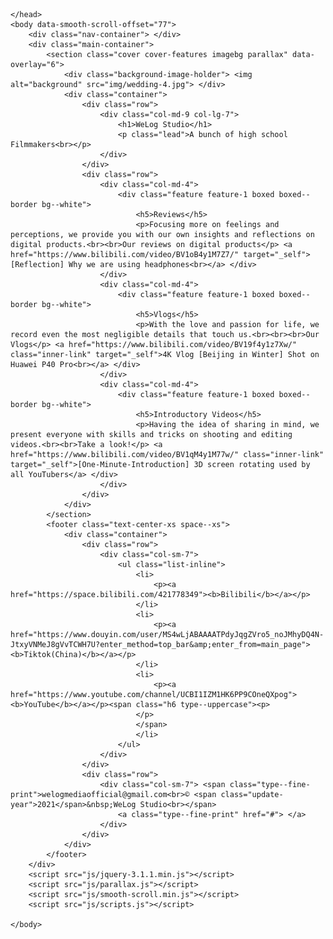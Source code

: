 <html lang="en">
    <head>
        <meta charset="utf-8">
        <title></title>
        <meta name="viewport" content="width=device-width, initial-scale=1.0">
        <link href="css/bootstrap.css" rel="stylesheet" type="text/css" media="all" />
        <link href="css/stack-interface.css" rel="stylesheet" type="text/css" media="all" />
        <link href="css/theme.css" rel="stylesheet" type="text/css" media="all" />
        <link href="css/custom.css" rel="stylesheet" type="text/css" media="all" />

    </head>
    <body data-smooth-scroll-offset="77">
        <div class="nav-container"> </div>
        <div class="main-container">
            <section class="cover cover-features imagebg parallax" data-overlay="6">
                <div class="background-image-holder"> <img alt="background" src="img/wedding-4.jpg"> </div>
                <div class="container">
                    <div class="row">
                        <div class="col-md-9 col-lg-7">
                            <h1>WeLog Studio</h1>
                            <p class="lead">A bunch of high school Filmmakers<br></p>
                        </div>
                    </div>
                    <div class="row">
                        <div class="col-md-4">
                            <div class="feature feature-1 boxed boxed--border bg--white">
                                <h5>Reviews</h5>
                                <p>Focusing more on feelings and perceptions, we provide you with our own insights and reflections on digital products.<br><br>Our reviews on digital products</p> <a href="https://www.bilibili.com/video/BV1oB4y1M7Z7/" target="_self">[Reflection] Why we are using headphones<br></a> </div>
                        </div>
                        <div class="col-md-4">
                            <div class="feature feature-1 boxed boxed--border bg--white">
                                <h5>Vlogs</h5>
                                <p>With the love and passion for life, we record even the most negligible details that touch us.<br><br><br>Our Vlogs</p> <a href="https://www.bilibili.com/video/BV19f4y1z7Xw/" class="inner-link" target="_self">4K Vlog [Beijing in Winter] Shot on Huawei P40 Pro<br></a> </div>
                        </div>
                        <div class="col-md-4">
                            <div class="feature feature-1 boxed boxed--border bg--white">
                                <h5>Introductory Videos</h5>
                                <p>Having the idea of sharing in mind, we present everyone with skills and tricks on shooting and editing videos.<br><br>Take a look!</p> <a href="https://www.bilibili.com/video/BV1qM4y1M77w/" class="inner-link" target="_self">[One-Minute-Introduction] 3D screen rotating used by all YouTubers</a> </div>
                        </div>
                    </div>
                </div>
            </section>
            <footer class="text-center-xs space--xs">
                <div class="container">
                    <div class="row">
                        <div class="col-sm-7">
                            <ul class="list-inline">
                                <li>
                                    <p><a href="https://space.bilibili.com/421778349"><b>Bilibili</b></a></p>
                                </li>
                                <li>
                                    <p><a href="https://www.douyin.com/user/MS4wLjABAAAATPdyJqgZVro5_noJMhyDQ4N-JtxyVNMeJ8gVvTCWH7U?enter_method=top_bar&amp;enter_from=main_page"><b>Tiktok(China)</b></a></p>
                                </li>
                                <li>
                                    <p><a href="https://www.youtube.com/channel/UCBI1IZM1HK6PP9COneQXpog"><b>YouTube</b></a></p><span class="h6 type--uppercase"><p>
                                </p>
                                </span>
                                </li>
                            </ul>
                        </div>
                    </div>
                    <div class="row">
                        <div class="col-sm-7"> <span class="type--fine-print">welogmediaofficial@gmail.com<br>© <span class="update-year">2021</span>&nbsp;WeLog Studio<br></span>
                            <a class="type--fine-print" href="#"> </a>
                        </div>
                    </div>
                </div>
            </footer>
        </div>
        <script src="js/jquery-3.1.1.min.js"></script>
        <script src="js/parallax.js"></script>
        <script src="js/smooth-scroll.min.js"></script>
        <script src="js/scripts.js"></script>

    </body>

</html>
